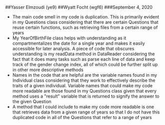 ##Yasser Elmzoudi (ye9)
##Wyatt Focht (wgf6) 
###September 4, 2020

* The main code smell in my code is duplication. This is primarily evident in my Questions class
considering that there are certain Questions that reuse certain functions, such as retrieving files 
from a certain range of years
* My YearOfBirthFile class helps with understanding as it compartmentalizes the date for a single 
year and makes it easily accessible for later analysis. A piece of code that obscures understanding 
is my readData method in DataReader considering the fact that it does many tasks such as parse each line
of data and keep track of the gender change index, all of which could be further split up in other more 
descriptive methods
* Names in the code that are helpful are the variable names found in my Individual class considering that 
they work to effectively describe the traits of a given individual. Variable names that could make my code 
more readable are those found in my Questions class given that every method uses a "result" variable that 
is returned to signify the answer to the given Question
* A method that I could include to make my code more readable is one that retrieves data from a given range
of years so that I do not have this duplicated code in all of the Questions that refer to a range of years